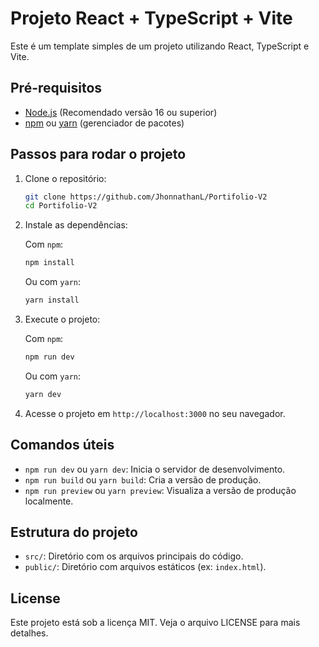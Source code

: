 # Projeto React + TypeScript + Vite

Este é um template simples de um projeto utilizando React, TypeScript e Vite.

## Pré-requisitos

- [Node.js](https://nodejs.org/) (Recomendado versão 16 ou superior)
- [npm](https://www.npmjs.com/) ou [yarn](https://yarnpkg.com/) (gerenciador de pacotes)

## Passos para rodar o projeto

1. Clone o repositório:

    ```bash
    git clone https://github.com/JhonnathanL/Portifolio-V2
    cd Portifolio-V2
    ```

2. Instale as dependências:

    Com `npm`:
    ```bash
    npm install
    ```

    Ou com `yarn`:
    ```bash
    yarn install
    ```

3. Execute o projeto:

    Com `npm`:
    ```bash
    npm run dev
    ```

    Ou com `yarn`:
    ```bash
    yarn dev
    ```

4. Acesse o projeto em `http://localhost:3000` no seu navegador.

## Comandos úteis

- `npm run dev` ou `yarn dev`: Inicia o servidor de desenvolvimento.
- `npm run build` ou `yarn build`: Cria a versão de produção.
- `npm run preview` ou `yarn preview`: Visualiza a versão de produção localmente.

## Estrutura do projeto

- `src/`: Diretório com os arquivos principais do código.
- `public/`: Diretório com arquivos estáticos (ex: `index.html`).

## License

Este projeto está sob a licença MIT. Veja o arquivo LICENSE para mais detalhes.

